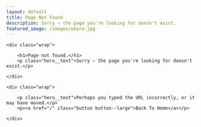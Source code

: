 ```yaml
---
layout: default
title: Page Not Found
description: Sorry – the page you're looking for doesn't exist.
featured_image: /images/where.jpg
---
```


<section class="intro">

	<div class="wrap">

		<h1>Page not found.</h1>
		<p class="hero__text">Sorry – the page you're looking for doesn't exist.</p>

	</div>

</section>

<section class="single">

	<div class="wrap">

		<p class="hero__text">Perhaps you typed the URL incorrectly, or it may have moved.</p>
		<p><a href="/" class="button button--large">Back To Home</a></p>

	</div>

</section>